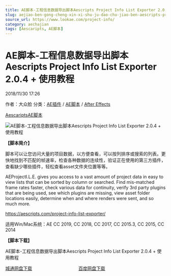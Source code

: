 ```yaml
---
title: AE脚本-工程信息数据导出脚本Aescripts Project Info List Exporter 2.0.4 + 使用教程
slug: aejiao-ben-gong-cheng-xin-xi-shu-ju-dao-chu-jiao-ben-aescripts-project-info-list-exporter-2-0-4-shi-yong-jiao-cheng
source_url: https://www.lookae.com/project-info/
category: aechajian
tags: [Aescaripts, AE脚本]
---
```

# AE脚本-工程信息数据导出脚本Aescripts Project Info List Exporter 2.0.4 + 使用教程

2018/11/30 17:26

作者：大众脸
分类：[AE插件](https://www.lookae.com/after-effects/aechajian/) / [AE脚本](https://www.lookae.com/after-effects/aescripts/) / [After Effects](https://www.lookae.com/after-effects/)

[Aescaripts](https://www.lookae.com/tag/aescaripts/)[AE脚本](https://www.lookae.com/tag/ae%e8%84%9a%e6%9c%ac/)

![AE脚本-工程信息数据导出脚本Aescripts Project Info List Exporter 2.0.4 + 使用教程](https://www.lookae.com/wp-content/uploads/2018/11/Project-Info-List-Exporter-.jpg "AE脚本-工程信息数据导出脚本Aescripts Project Info List Exporter 2.0.4 + 使用教程-LookAE.com")

**【脚本简介】**

脚本可以让您访问大量的项目数据，以方便查看，可以按列排序或搜索的列表。更快地找到不匹配的帧速率，检查各种数据的连续性，验证正在使用的第三方插件，查看缺少哪些插件，轻松查看asset文件夹位置等等。

AEProjectI.L.E. gives you access to a vast amount of project data in easy to view lists that can be sorted by column or searched. Find mis-matched frame rates faster, check various data for continuity, verify 3rd party plugins that are being used, see which plugins are missing, view asset folder locations easily, determine when and where renders were sent, and so much more.

https://aescripts.com/project-info-list-exporter/

适用Win/Mac系统：AE CC 2019, CC 2018, CC 2017, CC 2015.3, CC 2015, CC 2014

**【脚本下载】**

AE脚本-工程信息数据导出脚本Aescripts Project Info List Exporter 2.0.4 + 使用教程

[城通网盘下载](https://lookae.ctfile.com/fs/680462-322419910)                                     [百度网盘下载](https://pan.baidu.com/s/1TYgKhRCWOMZWNStJHfeXQA)
